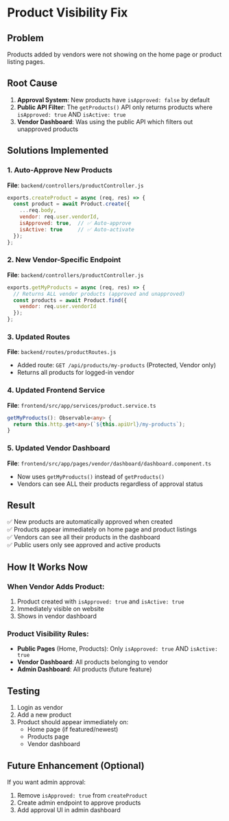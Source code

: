 # Product Visibility Fix

## Problem
Products added by vendors were not showing on the home page or product listing pages.

## Root Cause
1. **Approval System**: New products have `isApproved: false` by default
2. **Public API Filter**: The `getProducts()` API only returns products where `isApproved: true` AND `isActive: true`
3. **Vendor Dashboard**: Was using the public API which filters out unapproved products

## Solutions Implemented

### 1. Auto-Approve New Products
**File**: `backend/controllers/productController.js`
```javascript
exports.createProduct = async (req, res) => {
  const product = await Product.create({
    ...req.body,
    vendor: req.user.vendorId,
    isApproved: true,  // ✅ Auto-approve
    isActive: true     // ✅ Auto-activate
  });
};
```

### 2. New Vendor-Specific Endpoint
**File**: `backend/controllers/productController.js`
```javascript
exports.getMyProducts = async (req, res) => {
  // Returns ALL vendor products (approved and unapproved)
  const products = await Product.find({ 
    vendor: req.user.vendorId
  });
};
```

### 3. Updated Routes
**File**: `backend/routes/productRoutes.js`
- Added route: `GET /api/products/my-products` (Protected, Vendor only)
- Returns all products for logged-in vendor

### 4. Updated Frontend Service
**File**: `frontend/src/app/services/product.service.ts`
```typescript
getMyProducts(): Observable<any> {
  return this.http.get<any>(`${this.apiUrl}/my-products`);
}
```

### 5. Updated Vendor Dashboard
**File**: `frontend/src/app/pages/vendor/dashboard/dashboard.component.ts`
- Now uses `getMyProducts()` instead of `getProducts()`
- Vendors can see ALL their products regardless of approval status

## Result
✅ New products are automatically approved when created  
✅ Products appear immediately on home page and product listings  
✅ Vendors can see all their products in the dashboard  
✅ Public users only see approved and active products  

## How It Works Now

### When Vendor Adds Product:
1. Product created with `isApproved: true` and `isActive: true`
2. Immediately visible on website
3. Shows in vendor dashboard

### Product Visibility Rules:
- **Public Pages** (Home, Products): Only `isApproved: true` AND `isActive: true`
- **Vendor Dashboard**: All products belonging to vendor
- **Admin Dashboard**: All products (future feature)

## Testing
1. Login as vendor
2. Add a new product
3. Product should appear immediately on:
   - Home page (if featured/newest)
   - Products page
   - Vendor dashboard

## Future Enhancement (Optional)
If you want admin approval:
1. Remove `isApproved: true` from `createProduct`
2. Create admin endpoint to approve products
3. Add approval UI in admin dashboard
